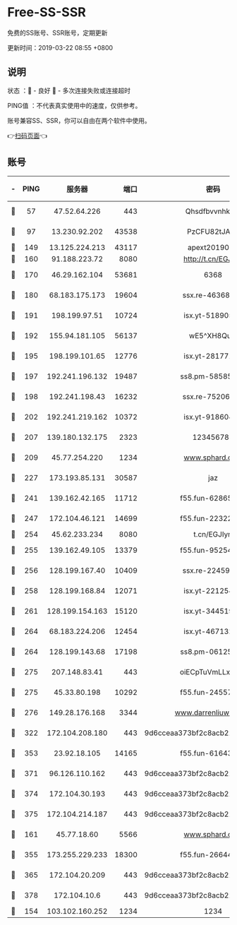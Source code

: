 # Free-SS-SSR

免费的SS账号、SSR账号，定期更新

更新时间：2019-03-22 08:55 +0800

## 说明

状态     ：🙂 - 良好 🙁 - 多次连接失败或连接超时

PING值   ：不代表真实使用中的速度，仅供参考。

账号兼容SS、SSR，你可以自由在两个软件中使用。

👉[扫码页面](https://liesauer.github.io/Free-SS-SSR/)👈

## 账号

|-|PING|服务器|端口|密码|加密方式|区域|
|:----:|:----:|:-----:|-----:|:----:|:----:|:----:|
|🙂|57|47.52.64.226|443|Qhsdfbvvnhkm1|aes-256-cfb|HK|
|🙂|97|13.230.92.202|43538|PzCFU82tJAdZ|aes-256-cfb|JP|
|🙂|149|13.125.224.213|43117|apext2019005|chacha20|KR|
|🙂|160|91.188.223.72|8080|http://t.cn/EGJIyrl|rc4-md5|RU|
|🙂|170|46.29.162.104|53681|6368|aes-256-ctr|RU|
|🙂|180|68.183.175.173|19604|ssx.re-46368916|aes-256-cfb|US|
|🙂|191|198.199.97.51|10724|isx.yt-51890525|aes-256-cfb|US|
|🙂|192|155.94.181.105|56137|wE5^XH8Quw|aes-256-cfb|US|
|🙂|195|198.199.101.65|12776|isx.yt-28177118|aes-256-cfb|US|
|🙂|197|192.241.196.132|19487|ss8.pm-58585606|aes-256-cfb|US|
|🙂|198|192.241.198.43|16232|ssx.re-75206389|aes-256-cfb|US|
|🙂|202|192.241.219.162|10372|isx.yt-91860459|aes-256-cfb|US|
|🙂|207|139.180.132.175|2323|123456789|aes-256-cfb|SG|
|🙂|209|45.77.254.220|1234|www.sphard.com|aes-256-cfb|SG|
|🙂|227|173.193.85.131|30587|jaz|aes-256-cfb|US|
|🙂|241|139.162.42.165|11712|f55.fun-62865746|aes-256-cfb|SG|
|🙂|247|172.104.46.121|14699|f55.fun-22322504|aes-256-cfb|SG|
|🙂|254|45.62.233.234|8080|t.cn/EGJIyrl|rc4-md5|CA|
|🙂|255|139.162.49.105|13379|f55.fun-95254203|aes-256-cfb|SG|
|🙂|256|128.199.167.40|10409|ssx.re-22459395|aes-256-cfb|SG|
|🙂|258|128.199.168.84|12071|isx.yt-22125425|aes-256-cfb|SG|
|🙂|261|128.199.154.163|15120|isx.yt-34451982|aes-256-cfb|SG|
|🙂|264|68.183.224.206|12454|isx.yt-46713217|aes-256-cfb|SG|
|🙂|264|128.199.143.68|17198|ss8.pm-06125832|aes-256-cfb|SG|
|🙂|275|207.148.83.41|443|oiECpTuVmLLxk4Ts|aes-256-cfb|AU|
|🙂|275|45.33.80.198|10292|f55.fun-24557903|aes-256-cfb|US|
|🙂|276|149.28.176.168|3344|www.darrenliuwei.com|aes-256-cfb|AU|
|🙂|322|172.104.208.180|443|9d6cceaa373bf2c8acb22e60b6a58be6|aes-256-cfb|US|
|🙂|353|23.92.18.105|14165|f55.fun-61643656|aes-256-cfb|US|
|🙂|371|96.126.110.162|443|9d6cceaa373bf2c8acb22e60b6a58be6|aes-256-cfb|US|
|🙂|374|172.104.30.193|443|9d6cceaa373bf2c8acb22e60b6a58be6|aes-256-cfb|US|
|🙂|375|172.104.214.187|443|9d6cceaa373bf2c8acb22e60b6a58be6|aes-256-cfb|US|
|🙂|161|45.77.18.60|5566|www.sphard.com|aes-256-cfb|JP|
|🙂|355|173.255.229.233|18300|f55.fun-26644878|aes-256-cfb|US|
|🙂|365|172.104.20.209|443|9d6cceaa373bf2c8acb22e60b6a58be6|aes-256-cfb|US|
|🙂|378|172.104.10.6|443|9d6cceaa373bf2c8acb22e60b6a58be6|aes-256-cfb|US|
|🙁|154|103.102.160.252|1234|1234|rc4-md5|JP|
